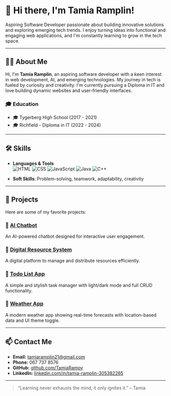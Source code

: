 # 👋 Hi there, I'm Tamia Ramplin!

Aspiring Software Developer passionate about building innovative solutions and exploring emerging tech trends. I enjoy turning ideas into functional and engaging web applications, and I'm constantly learning to grow in the tech space.

---

## 👩‍💻 About Me

Hi, I'm **Tamia Ramplin**, an aspiring software developer with a keen interest in web development, AI, and emerging technologies. My journey in tech is fueled by curiosity and creativity. I'm currently pursuing a Diploma in IT and love building dynamic websites and user-friendly interfaces.

### 🎓 Education
- 🎓 Tygerberg High School (2017 - 2021)
- 🎓 Richfield - Diploma in IT (2022 - 2024)

---

## 🛠️ Skills

- **Languages & Tools**  
  ![HTML](https://img.shields.io/badge/-HTML5-E34F26?style=flat&logo=html5&logoColor=white)
  ![CSS](https://img.shields.io/badge/-CSS3-1572B6?style=flat&logo=css3&logoColor=white)
  ![JavaScript](https://img.shields.io/badge/-JavaScript-F7DF1E?style=flat&logo=javascript&logoColor=black)
  ![Java](https://img.shields.io/badge/-Java-007396?style=flat&logo=java&logoColor=white)
  ![C++](https://img.shields.io/badge/-C++-00599C?style=flat&logo=c%2B%2B&logoColor=white)

- **Soft Skills**: Problem-solving, teamwork, adaptability, creativity

---

## 💼 Projects

Here are some of my favorite projects:

### 🔹 [AI Chatbot](https://landbot.online/v3/H-2753638-B4BQTGP0SRYMI2CO/index.html)
An AI-powered chatbot designed for interactive user engagement.

### 🔹 [Digital Resource System](https://xhantimbula.github.io/CodeCrussadersDigital/)
A digital platform to manage and distribute resources efficiently.

### 🔹 [Todo List App](https://tamiarampy.github.io/todo-list-app/)
A simple and stylish task manager with light/dark mode and full CRUD functionality.

### 🔹 [Weather App](https://tamiarampy.github.io/weather-app/)
A modern weather app showing real-time forecasts with location-based data and UI theme toggle.

---

## 📫 Contact Me

- **Email:** [tamiaramplin21@gmail.com](mailto:tamiaramplin21@gmail.com)  
- **Phone:** 067 737 8576  
- **GitHub:** [github.com/TamiaRampy](https://github.com/TamiaRampy)  
- **LinkedIn:** [linkedin.com/in/tamia-ramplin-305382265](https://www.linkedin.com/in/tamia-ramplin-305382265/)

---



> “Learning never exhausts the mind, it only ignites it.” – Tamia

